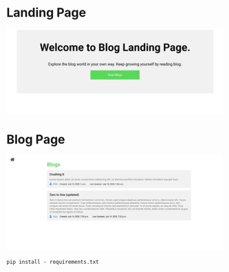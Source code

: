 <h1>Landing Page</h1>
<img src='readme_img/landing.jpg'>

<h1>Blog Page </h1>
<img src='readme_img/blog.jpg'>

```
pip install - requirements.txt

```